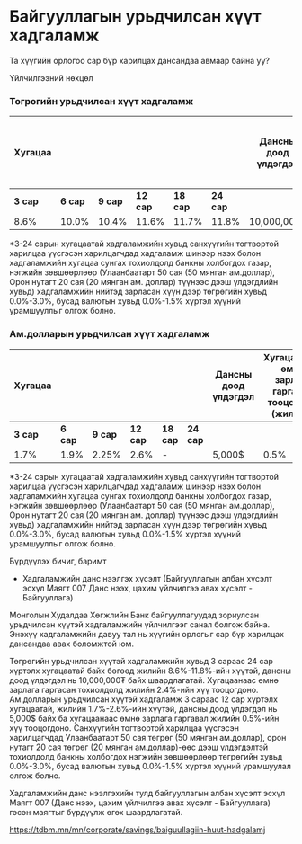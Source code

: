 # Байгууллагын урьдчилсан хүүт хадгаламж
Та хүүгийн орлогоо сар бүр харилцах дансандаа авмаар байна уу?

Үйлчилгээний нөхцөл

### **Төгрөгийн урьдчилсан хүүт хадгаламж**

| **Хугацаа** | | | | | | **Дансны доод үлдэгдэл** | **Хугацаанаас өмнө зарлага гаргахад тооцох хүү (жилийн)** |
| --- | --- | --- | --- | --- | --- | --- | --- |
| **3 сар** | **6 сар** | **9 сар** | **12 сар** | **18 сар** | **24 сар** |
| 8.6% | 10.0% | 10.4% | 11.6% | 11.7% | 11.8% | 10,000,000₮ | 2.4% |

\*3-24 сарын хугацаатай хадгаламжийн хувьд санхүүгийн тогтвортой харилцаа үүсгэсэн харилцагчдад хадгаламж шинээр нээх болон хадгаламжийн хугацаа сунгах тохиолдолд банкны холбогдох газар, нэгжийн зөвшөөрлөөр (Улаанбаатарт 50 сая (50 мянган ам.доллар), Орон нутагт 20 сая (20 мянган ам. доллар) түүнээс дээш үлдэгдлийн хувьд) хадгаламжийн нийтэд зарласан хүүн дээр төгрөгийн хувьд 0.0%-3.0%, бусад валютын хувьд 0.0%-1.5% хүртэл хүүний урамшууллыг олгож болно.


### **Ам.долларын урьдчилсан хүүт хадгаламж**

| **Хугацаа** | | | | | | **Дансны доод үлдэгдэл** | **Хугацаанаас өмнө зарлага гаргахад тооцох хүү (жилийн)** |
| --- | --- | --- | --- | --- | --- | --- | --- |
| **3 сар** | **6 сар** | **9 сар** | **12 сар** | **18 сар** | **24 сар** |
| 1.7% | 1.9% | 2.25% | 2.6% | - | | 5,000$ | 0.5% |

\*3-24 сарын хугацаатай хадгаламжийн хувьд санхүүгийн тогтвортой харилцаа үүсгэсэн харилцагчдад хадгаламж шинээр нээх болон хадгаламжийн хугацаа сунгах тохиолдолд банкны холбогдох газар, нэгжийн зөвшөөрлөөр (Улаанбаатарт 50 сая (50 мянган ам.доллар), Орон нутагт 20 сая (20 мянган ам. доллар) түүнээс дээш үлдэгдлийн хувьд) хадгаламжийн нийтэд зарласан хүүн дээр төгрөгийн хувьд 0.0%-3.0%, бусад валютын хувьд 0.0%-1.5% хүртэл хүүний урамшууллыг олгож болно.

Бүрдүүлэх бичиг, баримт

* Хадгаламжийн данс нээлгэх хүсэлт (Байгууллагын албан хүсэлт эсхүл Маягт 007 Данс нээх, цахим үйлчилгээ авах хүсэлт - Байгууллага)


Монголын Худалдаа Хөгжлийн Банк байгууллагуудад зориулсан урьдчилсан хүүтэй хадгаламжийн үйлчилгээг санал болгож байна. Энэхүү хадгаламжийн давуу тал нь хүүгийн орлогыг сар бүр харилцах дансандаа авах боломжтой юм.

Төгрөгийн урьдчилсан хүүтэй хадгаламжийн хувьд 3 сараас 24 сар хүртэлх хугацаатай байх бөгөөд жилийн 8.6%-11.8%-ийн хүүтэй, дансны доод үлдэгдэл нь 10,000,000₮ байх шаардлагатай. Хугацаанаас өмнө зарлага гаргасан тохиолдолд жилийн 2.4%-ийн хүү тооцогдоно. Ам.долларын урьдчилсан хүүтэй хадгаламж 3 сараас 12 сар хүртэлх хугацаатай, жилийн 1.7%-2.6%-ийн хүүтэй, дансны доод үлдэгдэл нь 5,000$ байх ба хугацаанаас өмнө зарлага гаргавал жилийн 0.5%-ийн хүү тооцогдоно. Санхүүгийн тогтвортой харилцаа үүсгэсэн харилцагчдад Улаанбаатарт 50 сая төгрөг (50 мянган ам.доллар), орон нутагт 20 сая төгрөг (20 мянган ам.доллар)-өөс дээш үлдэгдэлтэй тохиолдолд банкны холбогдох нэгжийн зөвшөөрлөөр төгрөгийн хувьд 0.0%-3.0%, бусад валютын хувьд 0.0%-1.5% хүртэл хүүний урамшуулал олгож болно.

Хадгаламжийн данс нээлгэхийн тулд байгууллагын албан хүсэлт эсхүл Маягт 007 (Данс нээх, цахим үйлчилгээ авах хүсэлт - Байгууллага) гэсэн маягтыг бүрдүүлж өгөх шаардлагатай.

https://tdbm.mn/mn/corporate/savings/baiguullagiin-huut-hadgalamj